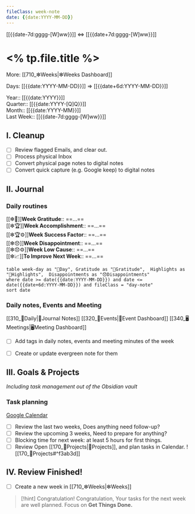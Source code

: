 ```yaml
---
fileClass: week-note  
date: {{date:YYYY-MM-DD}}  
---
```


[[{{date-7d:gggg-[W]ww}}]] <=> [[{{date+7d:gggg-[W]ww}}]]

# <% tp.file.title %>
More: [[710_❇Weeks|❇Weeks Dashboard]]

Days: [[{{date:YYYY-MM-DD}}]] => [[{{date+6d:YYYY-MM-DD}}]]

Year:: [[{{date:YYYY}}]]  
Quarter:: [[{{date:YYYY-[Q]Q}}]]  
Month:: [[{{date:YYYY-MM}}]]  
Last Week:: [[{{date-7d:gggg-[W]ww}}]]  

## I. Cleanup
- [ ] Review flagged Emails, and clear out.
- [ ] Process physical Inbox
- [ ] Convert physical page notes to digital notes
- [ ] Convert quick capture (e.g. Google keep) to digital notes 

## II. Journal
### Daily routines 
[[❇💖]]**Week Gratitude**::  ==...==  
[[❇🏆]]**Week Accomplishment**:: ==...==  
[[❇🏆⚙]]**Week Success Factor**:: ==...==  
[[❇😞]]**Week Disappointment**:: ==...==  
[[❇😞⚙]]**Week Low Cause**:: ==...==  
[[❇📈]]**To Improve Next Week**:: ==...==  
~~~dataview
table week-day as "🌄Day", Gratitude as "💖Gratitude",  Highlights as "🔆Highlights",  Disappointments as "😞Disappointments"
where date >= date({{date:YYYY-MM-DD}}) and date <= date({{date+6d:YYYY-MM-DD}}) and fileClass = "day-note"
sort date
~~~

### Daily notes, Events and Meeting
[[310_🌄Daily|🌄Journal Notes]]
[[320_🎉Events|🎉Event Dashboard]]
[[340_🖥️Meetings|🖥Meeting Dashboard]]
- [ ] Add tags in daily notes, events and meeting minutes of the week
- [ ] Create or update evergreen note for them


## III. Goals & Projects
*Including task management out of the Obsidian vault*

### Task planning 
[Google Calendar](https://calendar.google.com/calendar/u/0/r/month?tab=kc)
- [ ] Review the last two weeks, Does anything need follow-up?
- [ ] Review the upcoming 3 weeks, Need to prepare for anything?
- [ ] Blocking time for next week: at least 5 hours for first things.
- [ ] Review Open  [[170_💎Projects|💎Projects]], and plan tasks in Calendar. 
![[170_💎Projects#^f3ab3d]]

## IV. Review Finished! 
- [ ] Create a new week in [[710_❇Weeks|❇Weeks]] 

> [!hint] Congratulation!
> Congratulation, Your tasks for the next week are well planned.
> Focus on **Get Things Done.**

